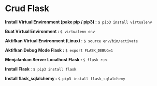 # Crud Flask

**Install Virtual Environment (pake pip / pip3) :**
`$ pip3 install virtualenv`

**Buat Virtual Environment :**
`$ virtualenv env`

**Aktifkan Virtual Environment (Linux) :**
`$ source env/bin/activate`

**Aktifkan Debug Mode Flask :**
`$ export FLASK_DEBUG=1`

**Menjalankan Server Localhost Flask :**
`$ flask run`

**Install Flask :**
`$ pip3 install flask`

**Install flask_sqlalchemy :**
`$ pip3 install flask_sqlalchemy`